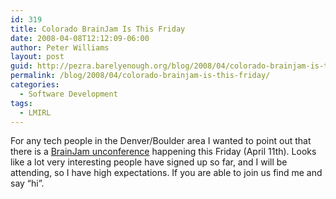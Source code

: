 ```yaml
---
id: 319
title: Colorado BrainJam Is This Friday
date: 2008-04-08T12:12:09-06:00
author: Peter Williams
layout: post
guid: http://pezra.barelyenough.org/blog/2008/04/colorado-brainjam-is-this-friday/
permalink: /blog/2008/04/colorado-brainjam-is-this-friday/
categories:
  - Software Development
tags:
  - LMIRL
---
```

For any tech people in the Denver/Boulder area I wanted to point out that there is a [BrainJam unconference](http://brainjam.info) happening this Friday (April 11th). Looks like a lot very interesting people have signed up so far, and I will be attending, so I have high expectations. If you are able to join us find me and say &#8220;hi&#8221;.